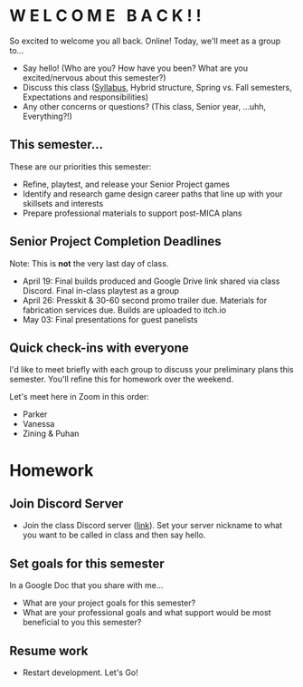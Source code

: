 # W E L C O M E &nbsp; B A C K ! !
So excited to welcome you all back. Online! Today, we'll meet as a group to...
- Say hello! (Who are you? How have you been? What are you excited/nervous about this semester?)
- Discuss this class ([Syllabus](https://docs.google.com/document/d/1BI7XjI9RXKMh7cufjvSLwLwSzmLhcsSY4yqiUn23JiU/edit?usp=sharing), Hybrid structure, Spring vs. Fall semesters, Expectations and responsibilities)
- Any other concerns or questions? (This class, Senior year, ...uhh, Everything?!)

## This semester...
These are our priorities this semester:
- Refine, playtest, and release your Senior Project games
- Identify and research game design career paths that line up with your skillsets and interests
- Prepare professional materials to support post-MICA plans

## Senior Project Completion Deadlines
Note: This is __not__ the very last day of class.
- April 19: Final builds produced and Google Drive link shared via class Discord. Final in-class playtest as a group
- April 26: Presskit & 30-60 second promo trailer due. Materials for fabrication services due. Builds are uploaded to itch.io
- May 03: Final presentations for guest panelists


## Quick check-ins with everyone
I'd like to meet briefly with each group to discuss your preliminary plans this semester. You'll refine this for homework over the weekend.

Let's meet here in Zoom in this order:
- Parker
- Vanessa
- Zining & Puhan


# Homework

## Join Discord Server
- Join the class Discord server ([link](https://discord.gg/4VfHZHJZkD)). Set your server nickname to what you want to be called in class and then say hello.

## Set goals for this semester
In a Google Doc that you share with me...
- What are your project goals for this semester?
- What are your professional goals and what support would be most beneficial to you this semester?

## Resume work
- Restart development. Let's Go!
